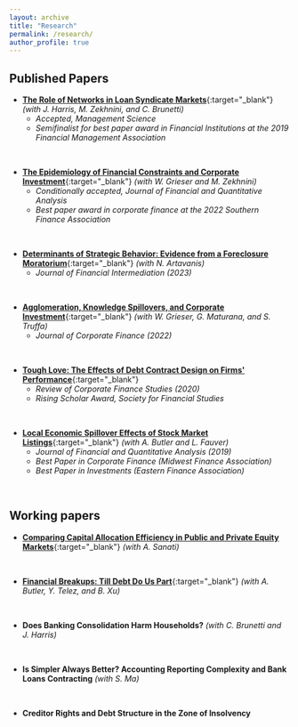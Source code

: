 ```yaml
---
layout: archive
title: "Research"
permalink: /research/
author_profile: true
---
```


## Published Papers

- [**The Role of Networks in Loan Syndicate Markets**](https://papers.ssrn.com/sol3/papers.cfm?abstract_id=3295980){:target="\_blank"} *(with J. Harris, M. Zekhnini, and C. Brunetti)*
  - *Accepted, Management Science*
  - *Semifinalist for best paper award in Financial Institutions at the 2019 Financial Management Association*
<br />

- [**The Epidemiology of Financial Constraints and Corporate Investment**](https://papers.ssrn.com/sol3/papers.cfm?abstract_id=3904480){:target="\_blank"} *(with W. Grieser and M. Zekhnini)*
  - *Conditionally accepted, Journal of Financial and Quantitative Analysis*
  - *Best paper award in corporate finance at the 2022 Southern Finance Association*
<br />

- [**Determinants of Strategic Behavior: Evidence from a Foreclosure Moratorium**](https://papers.ssrn.com/sol3/papers.cfm?abstract_id=2946595){:target="\_blank"} *(with N. Artavanis)*
  - *Journal of Financial Intermediation (2023)*
<br />

- [**Agglomeration, Knowledge Spillovers, and Corporate Investment**](https://papers.ssrn.com/sol3/papers.cfm?abstract_id=2851588){:target="\_blank"} *(with W. Grieser, G. Maturana, and S. Truffa)*
  - *Journal of Corporate Finance (2022)*
<br />

- [**Tough Love: The Effects of Debt Contract Design on Firms' Performance**](https://papers.ssrn.com/sol3/papers.cfm?abstract_id=2551333){:target="\_blank"}
  - *Review of Corporate Finance Studies (2020)*
  - *Rising Scholar Award, Society for Financial Studies*
<br />

- [**Local Economic Spillover Effects of Stock Market Listings**](https://papers.ssrn.com/sol3/papers.cfm?abstract_id=2695464){:target="\_blank"} *(with A. Butler and L. Fauver)*
  - *Journal of Financial and Quantitative Analysis (2019)*
  - *Best Paper in Corporate Finance (Midwest Finance Association)*
  - *Best Paper in Investments (Eastern Finance Association)*
<br />

## Working papers

- [**Comparing Capital Allocation Efficiency in Public and Private Equity Markets**](https://papers.ssrn.com/sol3/papers.cfm?abstract_id=4403578){:target="\_blank"} *(with A. Sanati)*
<br />

- [**Financial Breakups: Till Debt Do Us Part**](https://papers.ssrn.com/abstract=4497450){:target="\_blank"} *(with A. Butler, Y. Telez, and B. Xu)*
<br />

- **Does Banking Consolidation Harm Households?** *(with C. Brunetti and J. Harris)*
<br />

- **Is Simpler Always Better? Accounting Reporting Complexity and Bank Loans Contracting**
*(with S. Ma)*
<br />

- **Creditor Rights and Debt Structure in the Zone of Insolvency**





<!-- 
{% if author.googlescholar %}
  You can also find my articles on <u><a href="{{author.googlescholar}}">my Google Scholar profile</a>.</u>
{% endif %}

{% include base_path %}

{% for post in site.publications reversed %}
  {% include archive-single.html %}
{% endfor %}
 -->